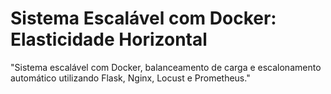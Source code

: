 # Sistema Escalável com Docker: Elasticidade Horizontal
"Sistema escalável com Docker, balanceamento de carga e escalonamento automático utilizando Flask, Nginx, Locust e Prometheus."
